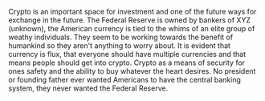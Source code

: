Crypto is an important space for investment and one of the future ways for exchange in the future.
The Federal Reserve is owned by bankers of XYZ (unknown), the American currency is tied to the whims of an elite group of weathy individuals. They seem to be working towards the benefit of humankind so they aren't anything to worry about. It is evident that currency is flux, that everyone should have multiple currencies and that means people should get into crypto. Crypto as a means of security for ones safety and the ability to buy whatever the heart desires.
No president or founding father ever wanted Americans to have the central banking system, they never wanted the Federal Reserve.
